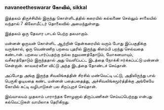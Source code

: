<h3>navaneetheswarar கோவில், sikkal</h3>

இத்தலம் திருச்சியில் இருந்து கொள்ளிடத்தில் கரையில் கல்லணை செல்லும் சாலையில் வந்தால் 7 கிலோமீட்டர் தொலைவில் அமைந்துள்ளது.

இத்தலம் ஒரு தேவார பாடல் பெற்ற தலமாகும்.

மன்னன் ஒருவன் கொள்ளிட ஆற்றின் தென்கரையில் வரும் போது இப்பகுதிக்கு வருங்கால், ஒரு வெண்ணிற பறவை புதரில் இருந்து கிளம்பி பறந்து செல்வதை கண்டான். பறவை பார்ப்பதற்கு நல்ல நறுமணத்தோடும், மோகனமாயும், வசீகரத்தோடும் இருந்ததால் அது வெளிப்பட்ட இடத்தை நோக்கி ஈர்க்கப்பட்டு மன்னன் சென்றான். காவலர்களை விட்டு அந்த இடத்தை தோண்டச்  செய்தான்.

 அப்போது அங்கு இருந்த சிவலிங்கத்தின் சிரசில் மண்வெட்டி பட்டு, அதிலிருந்து பால் பெருகி ஓடியதை கண்ட மன்னன் பதைபதைத்து, அச்சிவலிங்கமூர்த்திக்கு அங்கேயே கோயில் கட்டி வழிபாடுகள் பல சிறப்புறச் செய்தான். 

 இவ்வாலயம் முதலாம் பாராந்தக சோழனால் திருப்பணிகள் செய்யப்பெற்றது என்பது கல்வெட்டுகள் வாயிலாக தெரிகிறது.